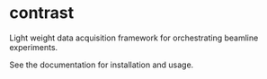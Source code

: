 # contrast
Light weight data acquisition framework for orchestrating beamline experiments.

See the documentation for installation and usage.
